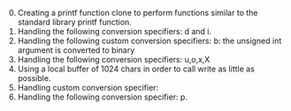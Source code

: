 0. Creating a printf function clone to perform functions similar to the standard library printf function.
1. Handling the following conversion specifiers: d and i.
2. Handling the following custom conversion specifiers:
    b: the unsigned int argument is converted to binary
3. Handling the following conversion specifiers: u,o,x,X
4. Using a local buffer of 1024 chars in order to call write as little as possible.
5. Handling custom conversion specifier:
6. Handling the following conversion specifier: p.